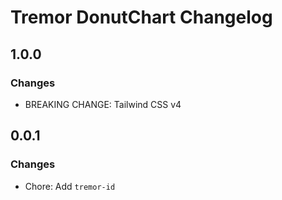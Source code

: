# Tremor DonutChart Changelog

## 1.0.0

### Changes

- BREAKING CHANGE: Tailwind CSS v4

## 0.0.1

### Changes

- Chore: Add `tremor-id`

